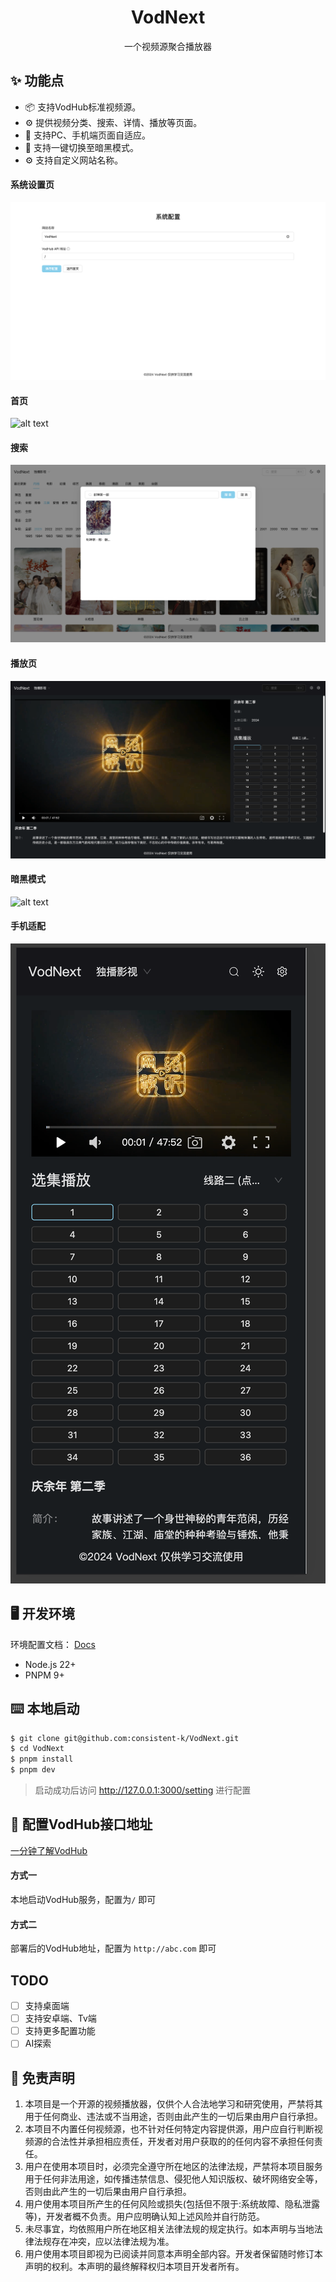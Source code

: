 <div align="center">
   <h1>VodNext</h1>
   一个视频源聚合播放器
</div>

## ✨ 功能点

- 📦 支持VodHub标准视频源。
- ⚙️ 提供视频分类、搜索、详情、播放等页面。
- 🐳 支持PC、手机端页面自适应。
- 🌛 支持一键切换至暗黑模式。
- ⚙ 支持自定义网站名称。

#### 系统设置页

![alt text](/docs/images/setting.png)

#### 首页

![alt text](/docs/images/home.png)

#### 搜索
![alt text](/docs/images/search.png)

#### 播放页
![alt text](/docs/images/play.png)

#### 暗黑模式
![alt text](/docs/images/dark.png)

#### 手机适配
![alt text](/docs/images/mobile.png)


## 🖥 开发环境
环境配置文档： [Docs](https://consistent-k.github.io/docs/environment/nodejs.html)

- Node.js 22+
- PNPM 9+

## ⌨️ 本地启动

```bash
$ git clone git@github.com:consistent-k/VodNext.git
$ cd VodNext
$ pnpm install
$ pnpm dev
```
> 启动成功后访问 http://127.0.0.1:3000/setting 进行配置

## 🔧 配置VodHub接口地址
[一分钟了解VodHub](https://github.com/consistent-k/VodHub)

#### 方式一
本地启动VodHub服务，配置为`/` 即可

#### 方式二
部署后的VodHub地址，配置为 `http://abc.com` 即可


## TODO
- [ ] 支持桌面端
- [ ] 支持安卓端、Tv端
- [ ] 支持更多配置功能
- [ ] AI探索

## 🚨 免责声明

1. 本项目是一个开源的视频播放器，仅供个人合法地学习和研究使用，严禁将其用于任何商业、违法或不当用途，否则由此产生的一切后果由用户自行承担。
2. 本项目不内置任何视频源，也不针对任何特定内容提供源，用户应自行判断视频源的合法性并承担相应责任，开发者对用户获取的的任何内容不承担任何责任。
3. 用户在使用本项目时，必须完全遵守所在地区的法律法规，严禁将本项目服务用于任何非法用途，如传播违禁信息、侵犯他人知识版权、破坏网络安全等，否则由此产生的一切后果由用户自行承担。
4. 用户使用本项目所产生的任何风险或损失(包括但不限于:系统故障、隐私泄露等)，开发者概不负责。用户应明确认知上述风险并自行防范。
5. 未尽事宜，均依照用户所在地区相关法律法规的规定执行。如本声明与当地法律法规存在冲突，应以法律法规为准。
6. 用户使用本项目即视为已阅读并同意本声明全部内容。开发者保留随时修订本声明的权利。本声明的最终解释权归本项目开发者所有。